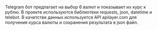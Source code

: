Telegram бот предлагает на выбор 6 валют и показывает их курс к рублю.
В проекте используются библиотеки requests, json, datetime и telebot.
В качетстве данных используется API apilayer.com для получения курса валюты и сохранения результата в json файл.
